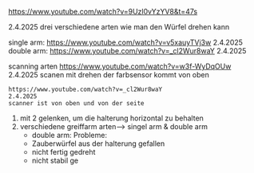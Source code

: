 https://www.youtube.com/watch?v=9Uzl0vYzYV8&t=47s

2.4.2025
drei verschiedene arten wie man den Würfel drehen kann



single arm:
    https://www.youtube.com/watch?v=v5xauyTVj3w
    2.4.2025
double arm:
    https://www.youtube.com/watch?v=_cl2Wur8waY
    2.4.2025


scanning arten
    https://www.youtube.com/watch?v=w3f-WyDqOUw
    2.4.2025
    scanen mit drehen der farbsensor kommt von oben


    https://www.youtube.com/watch?v=_cl2Wur8waY
    2.4.2025
    scanner ist von oben und von der seite



1. mit 2 gelenken, um die halterung horizontal zu behalten
2. verschiedene greiffarm arten--> singel arm & double arm
    - double arm: 
    Probleme:
    * Zauberwürfel aus der halterung gefallen
    * nicht fertig gedreht
    * nicht stabil ge